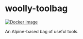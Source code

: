 # woolly-toolbag
[![Docker image](https://img.shields.io/docker/automated/woollyams/woolly-toolbag.svg)](https://hub.docker.com/r/woollyams/woolly-toolbag/)

An Alpine-based bag of useful tools.
